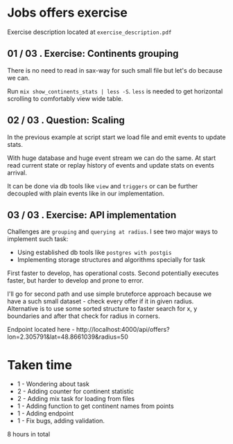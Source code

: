 # Jobs offers exercise

Exercise description located at `exercise_description.pdf`

## 01 / 03 . Exercise: Continents grouping

There is no need to read in sax-way for such small file but let's do 
because we can.

Run `mix show_continents_stats | less -S`. `less` is needed to get
horizontal scrolling to comfortably view wide table.

## 02 / 03 . Question: Scaling

In the previous example at script start we load file and emit
events to update stats.

With huge database and huge event stream we can do the same.
At start read current state or replay history of events and
update stats on events arrival.

It can be done via db tools like `view` and `triggers` or
can be further decoupled with plain events like in our implementation.

## 03 / 03 . Exercise: API implementation

Challenges are `grouping` and `querying at radius`.
I see two major ways to implement such task:

- Using established db tools like `postgres with postgis`
- Implementing storage structures and algorithms specially for task

First faster to develop, has operational costs.
Second potentially executes faster, but harder to develop and prone 
to error.

I'll go for second path and use simple bruteforce approach because we 
have a such small dataset - check every offer if it in given radius.
Alternative is to use some sorted structure to faster search for x, y
boundaries and after that check for radius in corners.

Endpoint located here - http://localhost:4000/api/offers?lon=2.305791&lat=48.8661039&radius=50

# Taken time

- 1 - Wondering about task
- 2 - Adding counter for continent statistic
- 2 - Adding mix task for loading from files
- 1 - Adding function to get continent names from points
- 1 - Adding endpoint
- 1 - Fix bugs, adding validation.

8 hours in total
